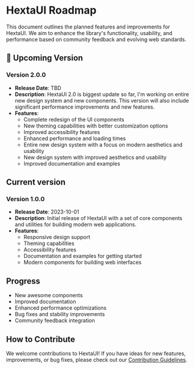 # HextaUI Roadmap

This document outlines the planned features and improvements for HextaUI. We aim to enhance the library's functionality, usability, and performance based on community feedback and evolving web standards.

## 🚀 Upcoming Version

### Version 2.0.0

- **Release Date**: TBD
- **Description**: HextaUI 2.0 is biggest update so far, I'm working on entire new design system and new components. This version will also include significant performance improvements and new features.
- **Features**:
  - Complete redesign of the UI components
  - New theming capabilities with better customization options
  - Improved accessibility features
  - Enhanced performance and loading times
  - Entire new design system with a focus on modern aesthetics and usability
  - New design system with improved aesthetics and usability
  - Improved documentation and examples

## Current version

### Version 1.0.0

- **Release Date**: 2023-10-01
- **Description**: Initial release of HextaUI with a set of core components and utilities for building modern web applications.
- **Features**:
  - Responsive design support
  - Theming capabilities
  - Accessibility features
  - Documentation and examples for getting started
  - Modern components for building web interfaces

## Progress

- New awesome components
- Improved documentation
- Enhanced performance optimizations
- Bug fixes and stability improvements
- Community feedback integration

## How to Contribute

We welcome contributions to HextaUI! If you have ideas for new features, improvements, or bug fixes, please check out our [Contribution Guidelines](https://github.com/your-repo/CONTRIBUTING.md).

